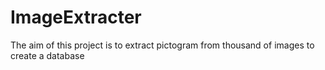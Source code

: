 # ImageExtracter
The aim of this project is to extract pictogram from thousand of images to create a database
